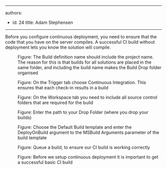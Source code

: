 

---
authors:
  - id: 24
    title: Adam Stephensen
---




<span class='intro'> <p>Before you configure continuous deployment, you need to ensure that the code that you have on the server compiles. A successful CI build without deployment lets you know the solution will compile.</p> </span>

<dl class="image"><dt>
      <img src="/TFS/Rules-to-Better-Continuous-Deployment/PublishingImages/ci-build-1.jpg" alt="" />
   </dt><dd>Figure&#58; The Build definition name should include the project name. The reason for this is that builds for all solutions are placed in the same folder, and including the build name makes the Build Drop folder organised</dd></dl><dl class="image"><dt>
      <img src="/TFS/Rules-to-Better-Continuous-Deployment/PublishingImages/ci-build-2.jpg" alt="" />
   </dt><dd>Figure&#58; On the Trigger tab choose Continuous Integration. This ensures that each check-in results in a build</dd></dl><dl class="image"><dt>
      <img src="/TFS/Rules-to-Better-Continuous-Deployment/PublishingImages/ci-build-3.jpg" alt="" />
   </dt><dd>Figure&#58; On the Workspace tab you need to include all source control folders that are required for the build</dd></dl><dl class="image"><dt>
      <img src="/TFS/Rules-to-Better-Continuous-Deployment/PublishingImages/ci-build-4.jpg" alt="" />
   </dt><dd>Figure&#58; Enter the path to your Drop Folder (where you drop your builds)</dd></dl><dl class="image"><dt>
      <img src="/TFS/Rules-to-Better-Continuous-Deployment/PublishingImages/ci-build-5.jpg" alt="" />
   </dt><dd>Figure&#58; Choose the Default Build template and enter the DeployOnBuild argument to the MSBuild Arguments parameter of the build template</dd></dl><dl class="image"><dt>
      <img src="/TFS/Rules-to-Better-Continuous-Deployment/PublishingImages/ci-build-6.jpg" alt="" />
   </dt><dd>Figure&#58; Queue a build, to ensure our CI build is working correctly</dd></dl><dl class="image"><dt>
      <img src="/TFS/Rules-to-Better-Continuous-Deployment/PublishingImages/ci-build-7.jpg" alt="" />
   </dt><dd>Figure&#58; Before we setup continuous deployment it is important to get a successful basic CI build</dd></dl>


